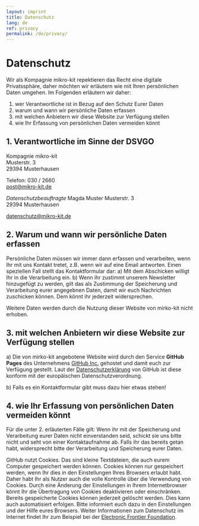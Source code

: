 ```yaml
---
layout: imprint
title: Datenschutz
lang: de
ref: privacy
permalink: /de/privacy/
---
```

# Datenschutz
Wir als Kompagnie mikro-kit repektieren das Recht eine digitale Privatssphäre, daher möchten wir erläutern wie mit Ihren persönlichen Daten umgehen. Im Folgenden erläutern wir daher:

1. wer Verantwortliche ist in Bezug auf den Schutz Eurer Daten
2. warum und wann wir persönliche Daten erfassen
3. mit welchen Anbietern wir diese Website zur Verfügung stellen
4. wie Ihr Erfassung von persönlichen Daten vermeiden könnt

## 1. Verantwortliche im Sinne der DSVGO

Kompagnie mikro-kit  
Musterstr. 3  
29394 Musterhausen  

Telefon: 030 / 2660  
post@mikro-kit.de

*Datenschutzbeauftragte*
Magda Muster
Musterstr. 3  
29394 Musterhausen  

datenschutz@mikro-kit.de


## 2. Warum und wann wir persönliche Daten erfassen
Persönliche Daten müssen wir immer dann erfassen und verarbeiten, wenn Ihr mit uns Kontakt tretet, z.B. wenn wir auf eine Email antworten.
Einen speziellen Fall stellt das Kontaktformular dar:
a) Mit dem Abschicken willigt Ihr in die Verarbeitung ein.
b) Wenn ihr zustimmt unserem Newsletter hinzugefügt zu werden, gilt das als Zustimmung der Speicherung und Verarbeitung eurer angegebnen Daten, damit wir euch Nachrichten zuschicken können. Dem könnt ihr jederzeit widersprechen.

Weitere Daten werden durch die Nutzung dieser Website von mirko-kit nicht erhoben.


## 3. mit welchen Anbietern wir diese Website zur Verfügung stellen
a) Die von mirko-kit angebotene Website wird durch den Service **GitHub Pages** des Unternehmens [GitHub Inc.](www.github.com) gehostet und damit euch zur Verfügung gestellt. Laut der [Datenschutzerklärung](https://help.github.com/articles/github-privacy-statement/#githubs-global-privacy-practices) von GitHub ist diese konform mit der europäischen Datenschutzverordnung.

b) Falls es ein Kontaktformular gibt muss dazu hier etwas stehen!

## 4. wie Ihr Erfassung von persönlichen Daten vermeiden könnt
Für die unter 2. erläuterten Fälle gilt: Wenn ihr mit der Speicherung und Verarbeitung eurer Daten nicht einverstanden seid, schickt sie uns bitte nicht und seht von einer  Kontaktaufnahme ab. Falls ihr das bereits getan habt, widersprecht bitte der Verarbeitung und Speicherung eurer Daten.

GitHub nutzt Cookies. Das sind kleine Textdateien, die auch eurem Computer gespeichert werden können. Cookies können nur gespeichert werden, wenn Ihr dies in den Einstellungen Ihres Browsers erlaubt habt. Daher habt Ihr als Nutzer auch die volle Kontrolle über die Verwendung von Cookies. Durch eine Änderung der Einstellungen in Ihrem Internetbrowser könnt Ihr die Übertragung von Cookies deaktivieren oder einschränken. Bereits gespeicherte Cookies können jederzeit gelöscht werden. Dies kann auch automatisiert erfolgen. Bitte informiert euch dazu in den Einstellungen und der Hilfe eures Browsers. Weiter Informationen zum Datenschutz im Internet findet Ihr zum Beispiel bei der [Electronic Frontier Foundation](https://www.eff.org/).

